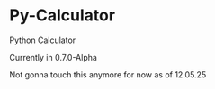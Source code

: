 # Py-Calculator
Python Calculator

Currently in 0.7.0-Alpha

Not gonna touch this anymore for now as of 12.05.25
